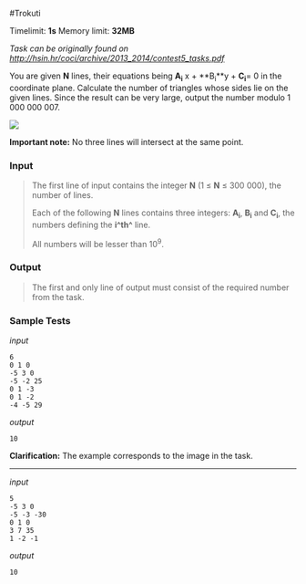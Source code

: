 #Trokuti

Timelimit: **1s** Memory limit: **32MB**

*Task can be originally found on http://hsin.hr/coci/archive/2013_2014/contest5_tasks.pdf*

You are given **N** lines, their equations being **A<sub>i</sub>** x +
**B<sub>i</sub>**y + **C<sub>i</sub>**= 0 in the coordinate plane. Calculate the
number of triangles whose sides lie on the given lines. Since the result
can be very large, output the number modulo 1 000 000 007.

![](/_static/img/tasks/trokuti.png)

**Important note:** No three lines will intersect at the same point.

### Input
> The first line of input contains the integer **N** (1 ≤ **N** ≤ 300
> 000), the number of lines.
> 
> Each of the following **N** lines contains three integers: **A<sub>i</sub>**,
> **B<sub>i</sub>** and **C<sub>i</sub>**, the numbers defining the **i^th^** line.
> 
> All numbers will be lesser than 10<sup>9</sup>.

### Output
> The first and only line of output must consist of the required number
> from the task.

### Sample Tests
_input_

```
6
0 1 0
-5 3 0
-5 -2 25
0 1 -3
0 1 -2
-4 -5 29
```

_output_
```
10
```

**Clarification:** The example corresponds to the image in the task.   

---

_input_

```
5
-5 3 0
-5 -3 -30
0 1 0
3 7 35
1 -2 -1
```

_output_
```
10
```